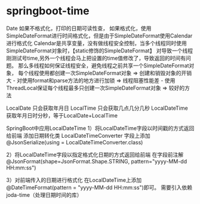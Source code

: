 # springboot-time
Date 如果不格式化，打印的日期可读性查，
如果格式化，使用SimpleDateFormat进行时间格式化，但是由于SimpleDateFormat使用Calendar进行格式化
Calendar是共享变量，没有做线程安全控制，当多个线程同时使用SimpleDateFormat对象时，【static修饰的SimpleDateFormat】
对导致一个线程刚测试号time,另外一个线程会马上把设置的time值修改了，导致返回的时间有问题。
那么多线程如何保证线程安全，避免线程之前共享一个SimpleDateFormat对象，
每个线程使用都创建一次SimpleDateFormat对象 => 创建和销毁对象的开销大 -
对使用format和parse方法的地方进行加锁 => 线程阻塞性能差 - 使用ThreadLocal保证每个线程最多只创建一次SimpleDateFormat对象 => 较好的方法


LocalDate 只会获取年月日
LocalTime 只会获取几点几分几秒
LocalDateTime 获取年月日时分秒，等于LocalDate+LocalTime


SpringBoot中应用LocalDateTime
1）将LocalDateTime字段以时间戳的方式返回给前端 添加日期转化类 LocalDateTimeConverter
字段上添加@JsonSerialize(using = LocalDateTimeConverter.class)

2）将LocalDateTime字段以指定格式化日期的方式返回给前端
在字段前注解@JsonFormat(shape=JsonFormat.Shape.STRING, pattern="yyyy-MM-dd HH:mm:ss")

3）对前端传入的日期进行格式化
在LocalDateTime上添加@DateTimeFormat(pattern = "yyyy-MM-dd HH:mm:ss")即可。
需要引入依赖joda-time（处理日期时间的库）


